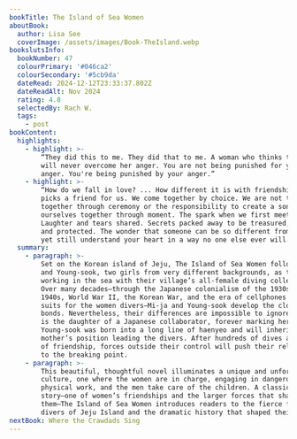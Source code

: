 ```yaml
---
bookTitle: The Island of Sea Women
aboutBook:
  author: Lisa See
  coverImage: /assets/images/Book-TheIsland.webp
bookslutsInfo:
  bookNumber: 47
  colourPrimary: '#046ca2'
  colourSecondary: '#5cb9da'
  dateRead: 2024-12-12T23:33:37.802Z
  dateReadAlt: Nov 2024
  rating: 4.8
  selectedBy: Rach W.
  tags:
    - post
bookContent:
  highlights:
    - highlight: >-
        “They did this to me. They did that to me. A woman who thinks that way
        will never overcome her anger. You are not being punished for your
        anger. You're being punished by your anger.”
    - highlight: >-
        “How do we fall in love? ... How different it is with friendship. No one
        picks a friend for us. We come together by choice. We are not tied
        together through ceremony or the responsibility to create a son. We tie
        ourselves together through moment. The spark when we first meet.
        Laughter and tears shared. Secrets packed away to be treasured, hoarded,
        and protected. The wonder that someone can be so different from you and
        yet still understand your heart in a way no one else ever will.”
  summary:
    - paragraph: >-
        Set on the Korean island of Jeju, The Island of Sea Women follows Mi-ja
        and Young-sook, two girls from very different backgrounds, as they begin
        working in the sea with their village’s all-female diving collective.
        Over many decades—through the Japanese colonialism of the 1930s and
        1940s, World War II, the Korean War, and the era of cellphones and wet
        suits for the women divers—Mi-ja and Young-sook develop the closest of
        bonds. Nevertheless, their differences are impossible to ignore: Mi-ja
        is the daughter of a Japanese collaborator, forever marking her, and
        Young-sook was born into a long line of haenyeo and will inherit her
        mother’s position leading the divers. After hundreds of dives and years
        of friendship, forces outside their control will push their relationship
        to the breaking point.
    - paragraph: >-
        This beautiful, thoughtful novel illuminates a unique and unforgettable
        culture, one where the women are in charge, engaging in dangerous
        physical work, and the men take care of the children. A classic Lisa See
        story—one of women’s friendships and the larger forces that shape
        them—The Island of Sea Women introduces readers to the fierce female
        divers of Jeju Island and the dramatic history that shaped their lives.
nextBook: Where the Crawdads Sing
---
```


